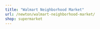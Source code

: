 ```yaml
---
title: "Walmart Neighborhood Market"
url: /newton/walmart-neighborhood-market/
shop: supermarket
---
```


